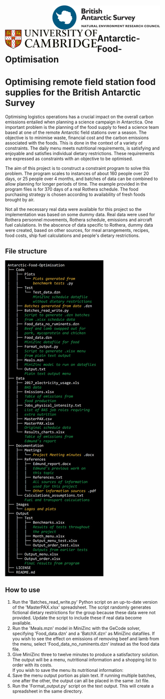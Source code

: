 [<img align="right" src=Images/BAS_logo_colour.jpg width=350px>](https://bas.ac.uk/ai)
[<img align="left" src=Images/Cambridge_university.svg width=300px>](https://ai4er-cdt.esc.cam.ac.uk/)
<br/><br/><br/>

# Antarctic-Food-Optimisation

<h1>Optimising remote field station food supplies for the British Antarctic Survey</h1>

Optimising logistics operations has a crucial impact on the overall carbon emissions entailed when 
planning a science campaign in Antarctica. One important problem is the planning of the food 
supply to feed a science team based at one of the remote Antarctic field stations over a season. 
The objective is to minimise waste, financial cost and the carbon 
emissions associated with the foods. This is done in the context of 
a variety of constraints. The daily menu meets nutritional requirements, is satisfying 
and enjoyable and satisfies individual dietary restrictions. These requirements are expressed as constraints with an objective 
to be optimised.  

The aim of this project is to construct a constraint program to solve this problem. The program 
scales to instances of about 160 people over 20 days, or 25 people over 4 months, and batches of data can be combined to allow planning for longer periods of time. The example provided in the program files is for 370 days of a real Rothera schedule. The food purchasing strategy is chosen according to availability of fresh foods brought by air.

Not all the necessary real data were available for this project so the implementation was based on some dummy data. Real data were used for Rothera personnel movements, Rothera schedule, emissions and aircraft fuel calulations. In the abscence of data specific to Rothera, dummy data were created, based on other sources, for meal arrangements, recipes, food costs, ship fuel calculations and people's dietary restrictions.

<h2>File structure</h2>

![File tree](Images/Tree.jpg)

<h2>How to use</h2>
  
1. Run the 'Batches_read_write.py' Python script on an up-to-date version of the 'MasterPAX.xlsx' spreadsheet. The script randomly generates fictional dietary restrictions for the group because these data were not provided. Update the script to include these if real data become available.
2. Run the 'Meals.mzn' model in MiniZinc with the GeCode solver, specifying 'Food_data.dzn' and a 'BatchX.dzn' as MiniZinc datafiles. If you wish to see the effect on emissions of removing beef and lamb from the menu, select 'Food_data_no_ruminents.dzn' instead as the food data file.
3. Give MiniZinc three to twelve minutes to produce a satisfactory solution. The output will be a menu, nutritional information and a shopping list to order with its costs.<br/>
If you wish to save the menu its nutritional information:
4. Save the menu output portion as plain text. If running multiple batches, one after the other, the output can all be placed in the same .txt file.
5. Run the 'Format_output.py' script on the text output. This will create a spreadsheet in the same directory.




